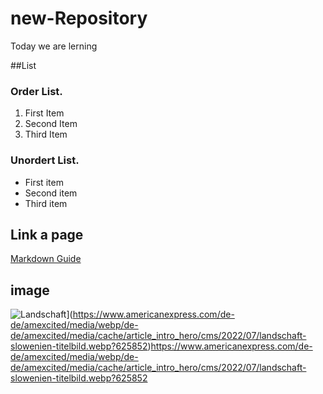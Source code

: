 # new-Repository

Today we are lerning 

##List

### Order List.
1. First Item
2. Second Item
3. Third Item

### Unordert List.
- First item
- Second item
- Third item

## Link a page
[Markdown Guide](https://www.markdownguide.org/cheat-sheet/)

## image

![Landschaft]([)](https://www.americanexpress.com/de-de/amexcited/media/webp/de-de/amexcited/media/cache/article_intro_hero/cms/2022/07/landschaft-slowenien-titelbild.webp?625852)https://www.americanexpress.com/de-de/amexcited/media/webp/de-de/amexcited/media/cache/article_intro_hero/cms/2022/07/landschaft-slowenien-titelbild.webp?625852
